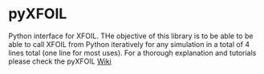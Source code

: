 # pyXFOIL
Python interface for XFOIL. THe objective of this library is to be able to be able to call XFOIL from Python iteratively for any simulation in a total of 4 lines total (one line for most uses). For a thorough explanation and tutorials please check the pyXFOIL [Wiki](https://github.com/leal26/pyXFOIL/wiki)
